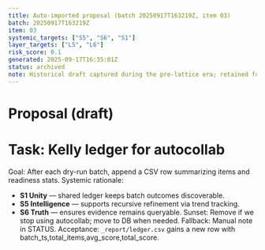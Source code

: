 ```yaml
---
title: Auto-imported proposal (batch 20250917T163219Z, item 03)
batch: 20250917T163219Z
item: 03
systemic_targets: ["S5", "S6", "S1"]
layer_targets: ["L5", "L6"]
risk_score: 0.1
generated: 2025-09-17T16:35:01Z
status: archived
note: Historical draft captured during the pre-lattice era; retained for context.
---
```


# Proposal (draft)
# Task: Kelly ledger for autocollab
Goal: After each dry-run batch, append a CSV row summarizing items and readiness stats.
Systemic rationale:
- **S1 Unity** — shared ledger keeps batch outcomes discoverable.
- **S5 Intelligence** — supports recursive refinement via trend tracking.
- **S6 Truth** — ensures evidence remains queryable.
Sunset: Remove if we stop using autocollab; move to DB when needed.
Fallback: Manual note in STATUS.
Acceptance: `_report/ledger.csv` gains a new row with batch_ts,total_items,avg_score,total_score.
